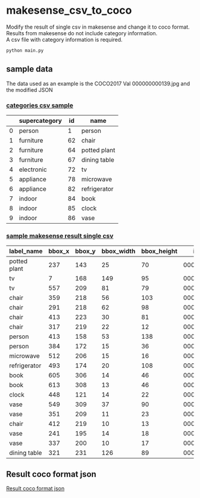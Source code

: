 # makesense_csv_to_coco

Modify the result of single csv in makesense and change it to coco format.  
Results from makesense do not include category information.  
A csv file with category information is required.  

```bash
python main.py
```


## sample data
The data used as an example is the COCO2017 Val 000000000139.jpg and the modified JSON

### [categories csv sample](coco_sample/annotations/categories.csv)

|  | supercategory | id | name |
|---|---|---|---|
| 0 | person | 1 | person |
| 1 | furniture | 62 | chair |
| 2 | furniture | 64 | potted plant |
| 3 | furniture | 67 | dining table |
| 4 | electronic | 72 | tv |
| 5 | appliance | 78 | microwave |
| 6 | appliance | 82 | refrigerator |
| 7 | indoor | 84 | book |
| 8 | indoor | 85 | clock |
| 9 | indoor | 86 | vase |

### [sample makesense result single csv](coco_sample/annotations/labels_my-project-name_2023-07-25-03-19-19.csv)

| label_name | bbox_x | bbox_y | bbox_width | bbox_height | image_name | image_width | image_height |
|---|---|---|---|---|---|---|---|
| potted plant | 237 | 143 | 25 | 70 | 000000000139.jpg | 640 | 426 |
| tv | 7 | 168 | 149 | 95 | 000000000139.jpg | 640 | 426 |
| tv | 557 | 209 | 81 | 79 | 000000000139.jpg | 640 | 426 |
| chair | 359 | 218 | 56 | 103 | 000000000139.jpg | 640 | 426 |
| chair | 291 | 218 | 62 | 98 | 000000000139.jpg | 640 | 426 |
| chair | 413 | 223 | 30 | 81 | 000000000139.jpg | 640 | 426 |
| chair | 317 | 219 | 22 | 12 | 000000000139.jpg | 640 | 426 |
| person | 413 | 158 | 53 | 138 | 000000000139.jpg | 640 | 426 |
| person | 384 | 172 | 15 | 36 | 000000000139.jpg | 640 | 426 |
| microwave | 512 | 206 | 15 | 16 | 000000000139.jpg | 640 | 426 |
| refrigerator | 493 | 174 | 20 | 108 | 000000000139.jpg | 640 | 426 |
| book | 605 | 306 | 14 | 46 | 000000000139.jpg | 640 | 426 |
| book | 613 | 308 | 13 | 46 | 000000000139.jpg | 640 | 426 |
| clock | 448 | 121 | 14 | 22 | 000000000139.jpg | 640 | 426 |
| vase | 549 | 309 | 37 | 90 | 000000000139.jpg | 640 | 426 |
| vase | 351 | 209 | 11 | 23 | 000000000139.jpg | 640 | 426 |
| chair | 412 | 219 | 10 | 13 | 000000000139.jpg | 640 | 426 |
| vase | 241 | 195 | 14 | 18 | 000000000139.jpg | 640 | 426 |
| vase | 337 | 200 | 10 | 17 | 000000000139.jpg | 640 | 426 |
| dining table | 321 | 231 | 126 | 89 | 000000000139.jpg | 640 | 426 |

## Result coco format json
[Result coco format json](coco_sample/annotations/annotation.json)
